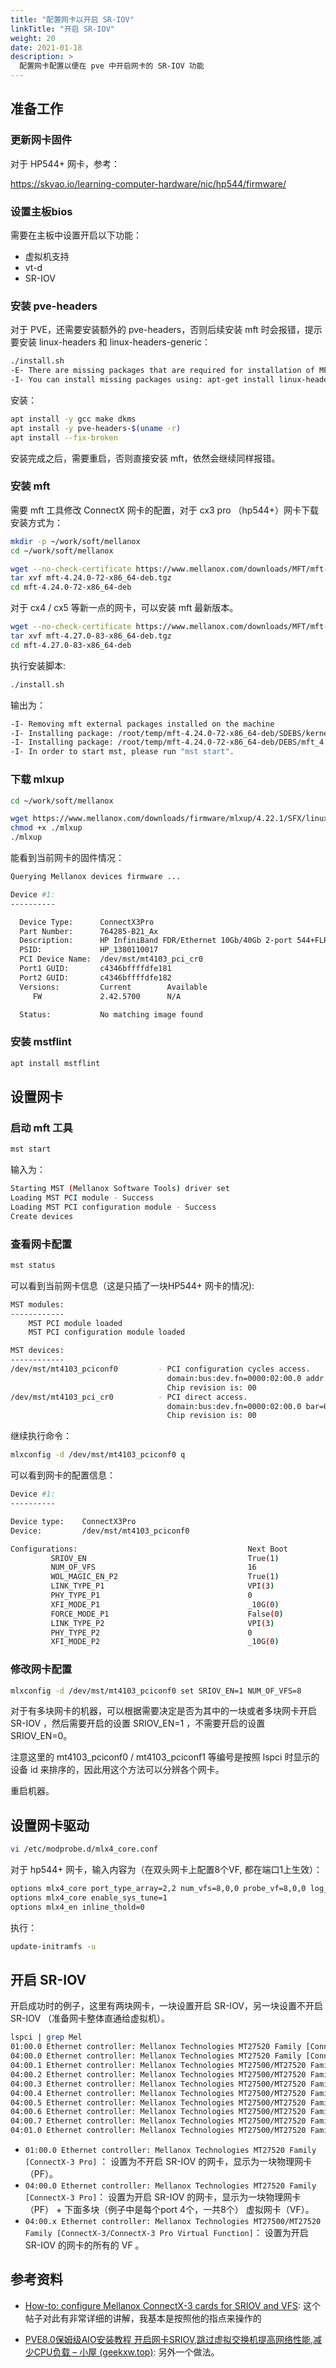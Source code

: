 ```yaml
---
title: "配置网卡以开启 SR-IOV"
linkTitle: "开启 SR-IOV"
weight: 20
date: 2021-01-18
description: >
  配置网卡配置以便在 pve 中开启网卡的 SR-IOV 功能
---
```




## 准备工作

### 更新网卡固件

对于 HP544+ 网卡，参考：

https://skyao.io/learning-computer-hardware/nic/hp544/firmware/

### 设置主板bios

需要在主板中设置开启以下功能：

- 虚拟机支持
- vt-d
- SR-IOV

### 安装 pve-headers

对于 PVE，还需要安装额外的 pve-headers，否则后续安装 mft 时会报错，提示要安装 linux-headers 和 linux-headers-generic：

```bash
./install.sh
-E- There are missing packages that are required for installation of MFT.
-I- You can install missing packages using: apt-get install linux-headers linux-headers-generic
```

安装：

```bash
apt install -y gcc make dkms
apt install -y pve-headers-$(uname -r)
apt install --fix-broken
```

安装完成之后，需要重启，否则直接安装 mft，依然会继续同样报错。

### 安装 mft 

需要 mft 工具修改 ConnectX 网卡的配置，对于 cx3 pro （hp544+）网卡下载安装方式为：

```bash
mkdir -p ~/work/soft/mellanox
cd ~/work/soft/mellanox

wget --no-check-certificate https://www.mellanox.com/downloads/MFT/mft-4.24.0-72-x86_64-deb.tgz
tar xvf mft-4.24.0-72-x86_64-deb.tgz
cd mft-4.24.0-72-x86_64-deb
```

对于 cx4 / cx5 等新一点的网卡，可以安装 mft 最新版本。

```bash
wget --no-check-certificate https://www.mellanox.com/downloads/MFT/mft-4.27.0-83-x86_64-deb.tgz
tar xvf mft-4.27.0-83-x86_64-deb.tgz
cd mft-4.27.0-83-x86_64-deb
```

执行安装脚本:

```bash
./install.sh
```

输出为：

```bash
-I- Removing mft external packages installed on the machine
-I- Installing package: /root/temp/mft-4.24.0-72-x86_64-deb/SDEBS/kernel-mft-dkms_4.24.0-72_all.deb
-I- Installing package: /root/temp/mft-4.24.0-72-x86_64-deb/DEBS/mft_4.24.0-72_amd64.deb
-I- In order to start mst, please run "mst start".
```

### 下载 mlxup

```bash
cd ~/work/soft/mellanox

wget https://www.mellanox.com/downloads/firmware/mlxup/4.22.1/SFX/linux_x64/mlxup
chmod +x ./mlxup
./mlxup
```

能看到当前网卡的固件情况：

```bash
Querying Mellanox devices firmware ...

Device #1:
----------

  Device Type:      ConnectX3Pro
  Part Number:      764285-B21_Ax
  Description:      HP InfiniBand FDR/Ethernet 10Gb/40Gb 2-port 544+FLR-QSFP Adapter
  PSID:             HP_1380110017
  PCI Device Name:  /dev/mst/mt4103_pci_cr0
  Port1 GUID:       c4346bffffdfe181
  Port2 GUID:       c4346bffffdfe182
  Versions:         Current        Available     
     FW             2.42.5700      N/A           

  Status:           No matching image found
```

### 安装 mstflint

```bash
apt install mstflint
```

## 设置网卡

### 启动 mft 工具

```bash
mst start
```

输入为：

```bash
Starting MST (Mellanox Software Tools) driver set
Loading MST PCI module - Success
Loading MST PCI configuration module - Success
Create devices
```

### 查看网卡配置

```bash
mst status
```

可以看到当前网卡信息（这是只插了一块HP544+ 网卡的情况):

```bash
MST modules:
------------
    MST PCI module loaded
    MST PCI configuration module loaded

MST devices:
------------
/dev/mst/mt4103_pciconf0         - PCI configuration cycles access.
                                   domain:bus:dev.fn=0000:02:00.0 addr.reg=88 data.reg=92 cr_bar.gw_offset=-1
                                   Chip revision is: 00
/dev/mst/mt4103_pci_cr0          - PCI direct access.
                                   domain:bus:dev.fn=0000:02:00.0 bar=0xdfe00000 size=0x100000
                                   Chip revision is: 00
```

继续执行命令：

```bash
mlxconfig -d /dev/mst/mt4103_pciconf0 q
```

可以看到网卡的配置信息：

```bash
Device #1:
----------

Device type:    ConnectX3Pro    
Device:         /dev/mst/mt4103_pciconf0

Configurations:                                      Next Boot
         SRIOV_EN                                    True(1)         
         NUM_OF_VFS                                  16              
         WOL_MAGIC_EN_P2                             True(1)         
         LINK_TYPE_P1                                VPI(3)          
         PHY_TYPE_P1                                 0               
         XFI_MODE_P1                                 _10G(0)         
         FORCE_MODE_P1                               False(0)        
         LINK_TYPE_P2                                VPI(3)          
         PHY_TYPE_P2                                 0               
         XFI_MODE_P2                                 _10G(0)     
```

### 修改网卡配置

```bash
mlxconfig -d /dev/mst/mt4103_pciconf0 set SRIOV_EN=1 NUM_OF_VFS=8
```

对于有多块网卡的机器，可以根据需要决定是否为其中的一块或者多块网卡开启 SR-IOV ，然后需要开启的设置 SRIOV_EN=1 ，不需要开启的设置 SRIOV_EN=0。

注意这里的 mt4103_pciconf0 / mt4103_pciconf1 等编号是按照 lspci 时显示的设备 id 来排序的，因此用这个方法可以分辨各个网卡。

重启机器。

## 设置网卡驱动

```bash
vi /etc/modprobe.d/mlx4_core.conf
```

对于 hp544+ 网卡，输入内容为（在双头网卡上配置8个VF, 都在端口1上生效）：

```bash
options mlx4_core port_type_array=2,2 num_vfs=8,0,0 probe_vf=8,0,0 log_num_mgm_entry_size=-1
options mlx4_core enable_sys_tune=1
options mlx4_en inline_thold=0
```

执行：

```bash
update-initramfs -u
```

## 开启 SR-IOV

开启成功时的例子，这里有两块网卡，一块设置开启 SR-IOV，另一块设置不开启 SR-IOV （准备网卡整体直通给虚拟机）。

```bash
lspci | grep Mel
01:00.0 Ethernet controller: Mellanox Technologies MT27520 Family [ConnectX-3 Pro]
04:00.0 Ethernet controller: Mellanox Technologies MT27520 Family [ConnectX-3 Pro]
04:00.1 Ethernet controller: Mellanox Technologies MT27500/MT27520 Family [ConnectX-3/ConnectX-3 Pro Virtual Function]
04:00.2 Ethernet controller: Mellanox Technologies MT27500/MT27520 Family [ConnectX-3/ConnectX-3 Pro Virtual Function]
04:00.3 Ethernet controller: Mellanox Technologies MT27500/MT27520 Family [ConnectX-3/ConnectX-3 Pro Virtual Function]
04:00.4 Ethernet controller: Mellanox Technologies MT27500/MT27520 Family [ConnectX-3/ConnectX-3 Pro Virtual Function]
04:00.5 Ethernet controller: Mellanox Technologies MT27500/MT27520 Family [ConnectX-3/ConnectX-3 Pro Virtual Function]
04:00.6 Ethernet controller: Mellanox Technologies MT27500/MT27520 Family [ConnectX-3/ConnectX-3 Pro Virtual Function]
04:00.7 Ethernet controller: Mellanox Technologies MT27500/MT27520 Family [ConnectX-3/ConnectX-3 Pro Virtual Function]
04:01.0 Ethernet controller: Mellanox Technologies MT27500/MT27520 Family [ConnectX-3/ConnectX-3 Pro Virtual Function]
```

-  `01:00.0 Ethernet controller: Mellanox Technologies MT27520 Family [ConnectX-3 Pro]` ： 设置为不开启 SR-IOV 的网卡，显示为一块物理网卡（PF）。
- `04:00.0 Ethernet controller: Mellanox Technologies MT27520 Family [ConnectX-3 Pro]`： 设置为开启 SR-IOV 的网卡，显示为一块物理网卡（PF） + 下面多块（例子中是每个port 4个，一共8个） 虚拟网卡（VF）。
- `04:00.x Ethernet controller: Mellanox Technologies MT27500/MT27520 Family [ConnectX-3/ConnectX-3 Pro Virtual Function]`： 设置为开启 SR-IOV 的网卡的所有的 VF 。

## 参考资料

- [How-to: configure Mellanox ConnectX-3 cards for SRIOV and VFS](https://forum.proxmox.com/threads/how-to-configure-mellanox-connectx-3-cards-for-sriov-and-vfs.121927/): 这个帖子对此有非常详细的讲解，我基本是按照他的指点来操作的

- [PVE8.0保姆级AIO安装教程 开启网卡SRIOV,跳过虚拟交换机提高网络性能,减少CPU负载 – 小屋 (geekxw.top)](https://www.geekxw.top/?p=638): 另外一个做法。
